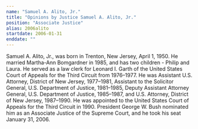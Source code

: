 ```yaml
---
name: "Samuel A. Alito, Jr."
title: "Opinions by Justice Samuel A. Alito, Jr."
position: "Associate Justice"
alias: 2006alito
startdate: 2006-01-31
enddate: ""
---
```

Samuel A. Alito, Jr., was born in Trenton, New Jersey, April 1, 1950. He married Martha-Ann Bomgardner in 1985, and has two children - Philip and Laura. He served as a law clerk for Leonard I. Garth of the United States Court of Appeals for the Third Circuit from 1976–1977. He was Assistant U.S. Attorney, District of New Jersey, 1977–1981, Assistant to the Solicitor General, U.S. Department of Justice, 1981–1985, Deputy Assistant Attorney General, U.S. Department of Justice, 1985–1987, and U.S. Attorney, District of New Jersey, 1987–1990. He was appointed to the United States Court of Appeals for the Third Circuit in 1990. President George W. Bush nominated him as an Associate Justice of the Supreme Court, and he took his seat January 31, 2006.
